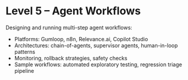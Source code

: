 # Level 5 – Agent Workflows

Designing and running multi-step agent workflows:
- Platforms: Gumloop, n8n, Relevance.ai, Copilot Studio
- Architectures: chain-of-agents, supervisor agents, human-in-loop patterns
- Monitoring, rollback strategies, safety checks
- Sample workflows: automated exploratory testing, regression triage pipeline
